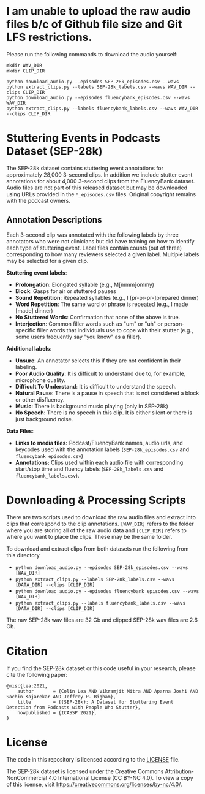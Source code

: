 # I am unable to upload the raw audio files b/c of Github file size and Git LFS restrictions.
Please run the following commands to download the audio yourself:

```
mkdir WAV_DIR
mkdir CLIP_DIR

python download_audio.py --episodes SEP-28k_episodes.csv --wavs 
python extract_clips.py --labels SEP-28k_labels.csv --wavs WAV_DIR --clips CLIP_DIR
python download_audio.py --episodes fluencybank_episodes.csv --wavs WAV_DIR
python extract_clips.py --labels fluencybank_labels.csv --wavs WAV_DIR --clips CLIP_DIR
```


# Stuttering Events in Podcasts Dataset (SEP-28k) 

The SEP-28k dataset contains stuttering event annotations for approximately 28,000 3-second clips. In addition we include stutter event annotations for about 4,000 3-second clips from the FluencyBank dataset. Audio files are not part of this released dataset but may be downloaded using URLs provided in the `*_episodes.csv` files. Original copyright remains with the podcast owners. 


## Annotation Descriptions

Each 3-second clip was annotated with the following labels by three annotators who were not clinicians but did have training on how to identify each type of stuttering event. Label files contain counts (out of three) corresponding to how many reviewers selected a given label. Multiple labels may be selected for a given clip. 

**Stuttering event labels**:
* **Prolongation**: Elongated syllable (e.g., M[mmm]ommy)
* **Block**: Gasps for air or stuttered pauses
* **Sound Repetition**: Repeated syllables (e.g., I [pr-pr-pr-]prepared dinner)
* **Word Repetition**: The same word or phrase is repeated (e.g., I made [made] dinner)
* **No Stuttered Words**: Confirmation that none of the above is true.
* **Interjection**: Common filler words such as "um" or "uh" or person-specific filler words that individuals use to cope with their stutter (e.g., some users frequently say "you know" as a filler).

**Additional labels**:
* **Unsure**: An annotator selects this if they are not confident in their labeling.
* **Poor Audio Quality**: It is difficult to understand due to, for example, microphone quality.
* **Difficult To Understand**: It is difficult to understand the speech.
* **Natural Pause**: There is a pause in speech that is not considered a block or other disfluency. 
* **Music**: There is background music playing (only in SEP-28k)
* **No Speech**: There is no speech in this clip. It is either silent or there is just background noise.

**Data Files**:
* **Links to media files:** Podcast/FluencyBank names, audio urls, and keycodes used with the annotation labels (`SEP-28k_episodes.csv` and `fluencybank_episodes.csv`)
* **Annotations:** Clips used within each audio file with corresponding start/stop time and fluency labels (`SEP-28k_labels.csv` and `fluencybank_labels.csv`). 


# Downloading & Processing Scripts


There are two scripts used to download the raw audio files and extract into clips that correspond to the clip annotations. `[WAV_DIR]` refers to the folder where you are storing all of the raw audio data and `[CLIP_DIR]` refers to where you want to place the clips. These may be the same folder. 

To download and extract clips from both datasets run the following from this directory

* `python download_audio.py --episodes SEP-28k_episodes.csv --wavs [WAV_DIR]`
* `python extract_clips.py --labels SEP-28k_labels.csv --wavs [DATA_DIR] --clips [CLIP_DIR]`
* `python download_audio.py --episodes fluencybank_episodes.csv --wavs [WAV_DIR]`
* `python extract_clips.py --labels fluencybank_labels.csv --wavs [DATA_DIR] --clips [CLIP_DIR]`

The raw SEP-28k wav files are 32 Gb and clipped SEP-28k wav files are 2.6 Gb. 


# Citation

If you find the SEP-28k dataset or this code useful in your research, please cite the following paper:
```
@misc{lea:2021,
    author       = {Colin Lea AND Vikramjit Mitra AND Aparna Joshi AND Sachin Kajarekar AND Jeffrey P. Bigham},
    title        = {{SEP-28k}: A Dataset for Stuttering Event Detection from Podcasts with People Who Stutter},
    howpublished = {ICASSP 2021},
}
```

# License

The code in this repository is licensed according to the [LICENSE](LICENSE) file.

The SEP-28k dataset is licensed under the Creative Commons Attribution-NonCommercial 4.0 International License (CC BY-NC 4.0). To view a copy of this license, visit https://creativecommons.org/licenses/by-nc/4.0/.